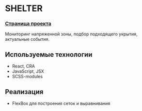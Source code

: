# SHELTER
### __[Страница проекта](https://dannylawn.github.io/shelter "Перейти на сайт")__ 
Мониторинг напряженной зоны, подбор подходящего укрытия, актуальные события.

## Используемые технологии
- React, CRA
- JavaScript, JSX
- SCSS-modules

## Реализация
- FlexBox для построения сеток и выравнивания
